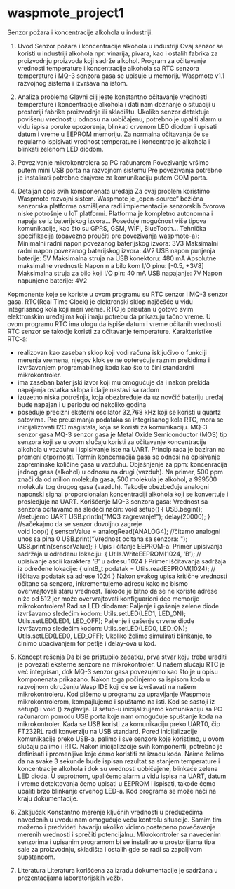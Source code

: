 # waspmote_project1
Senzor požara i koncentracije alkohola u industriji.

1.	Uvod
Senzor požara i koncentracije alkohola u industriji
Ovaj senzor se koristi u industriji alkohola npr. vinarija, pivara, kao i ostalih fabrika za proizvodnju proizvoda koji sadrže alkohol. 
Program za očitavanje vrednosti  temperature i koncentracije alkohola sa RTC senzora temperature i MQ-3 senzora gasa se upisuje u memoriju Waspmote v1.1 razvojnog sistema i izvršava na istom.

2.	Analiza problema
Glavni cilj jeste konstantno očitavanje vrednosti temperature i koncentracije alkohola i dati nam doznanje o situaciji u prostoriji fabrike proizvodnje ili skladištu.
Ukoliko senzor detektuje povišenu vrednost u odnosu na uobičajenu, potrebno je upaliti alarm u vidu ispisa poruke upozorenja, blinkati crvenom LED diodom i upisati datum i vreme u EEPROM memoriju.
Za normalna očitavanja će se regularno ispisivati vrednost temperature i koncentracije alkohola i blinkati zelenom LED diodom.

3.	Povezivanje mikrokontrolera sa PC računarom
Povezivanje vršimo putem mini USB porta na razvojnom sistemu
Pre povezivanja potrebno je instalirati potrebne drajvere za komunikaciju putem COM porta.

4.	Detaljan opis svih komponenata uređaja
Za ovaj problem koristimo Waspmote razvojni sistem.
Waspmote je „open-source“ bežična senzorska platforma osmišljena radi implementacije senzorskih čvorova niske potrošnje u IoT platformi. Platforma je kompletno autonomna i napaja se iz baterijskog izvora...
Poseduje mogućnost više tipova komunikacije, kao što su GPRS, GSM, WiFi, BlueTooth... 
Tehnička specifikacija (obavezno proučiti pre povezivanja waspmote-a):
Minimalni radni napon povezanog baterijskog  izvora: 3V3
Maksimalni radni napon povezanog baterijskog izvora: 4V2
USB napon punjenja baterije: 5V
Maksimalna struja na USB konektoru: 480 mA
Apsolutne maksimalne vrednosti:
Napon n a bilo kom I/O pinu:  [-0.5, +3V8]
Maksimalna struja za bilo koji I/O pin: 40 mA
USB napajanje: 7V
Napon napunjene baterije: 4V2

Kopmonente koje se koriste u ovom programu su RTC senzor i MQ-3 senzor gasa.
RTC(Real Time Clock) je elektronski sklop najčešće u vidu integrisanog kola koji meri vreme. RTC je prisutan u gotovo svim elektronskim uređajima koji imaju potrebu da prikazuju tačno vreme. U ovom programu RTC ima ulogu da ispiše datum i vreme očitanih vrednosti. RTC senzor se takodje koristi za očitavanje temperature.
Karakteristike RTC-a:
- realizovan kao zaseban sklop koji vodi računa isključivo o funkciji merenja vremena, njegov klok se ne opterećuje raznim prekidima i izvršavanjem programabilnog koda kao što to čini standardni mikrokontroler.
- ima zaseban baterijski izvor koji mu omogućuje da i nakon prekida napajanja ostatka sklopa i dalje nastavi sa radom
- izuzetno niska potrošnja, koja obezbređuje da uz novčić bateriju uređaj bude napajan i u periodu od nekoliko godina
- poseduje precizni eksterni oscilator 32,768 kHz koji se koristi u  quartz satovima.
Pre preuzimanja podataka sa integrisanog kola RTC, mora se inicijalizovati I2C magistala, koja se koristi za komunikaciju.
MQ-3 senzor gasa
MQ-3 senzor gasa je Metal Oxide Semiconductor (MOS) tip senzora koji se u ovom slučaju koristi za očitavanje koncentracije alkohola u vazduhu i ispisivanje iste na UART. Princip rada je baziran na promeni otpornosti. Termin koncenracija gasa se odnosi na opisivanje zapreminske količine gasa u vazduhu. Objašnjenje za ppm: koncenracija jednog gasa (alkohol) u odnosu na drugi (vazduh). Na primer, 500 ppm znači da od milion molekula gasa, 500 molekula je alkohol, a 999500 molekula tog drugog gasa (vazduh). Takodje obezbeđuje analogni naponski signal proporcionalan koncentraciji alkohola koji se konvertuje i prosledjuje na UART.
Korišćenje MQ-3 senzora gasa:
Vrednost sa senzora očitavamo na sledeći način:
void setup() {
	USB.begin();     //setujemo UART
	USB.println("MQ3 zagrevanje!");
	delay(20000);    }   //sačekajmo da se senzor dovoljno zagreje   
void loop() {
	sensorValue = analogRead(ANALOG4);    //čitamo analogni unos sa pina 0
	USB.print(“Vrednost ocitana sa senzora: ");
	USB.println(sensorValue);  }
Upis i čitanje EEPROM-a:
Primer upisivanja sadržaja u određenu lokaciju:
{
	Utils.WriteEEPROM(1024, ‘B’);  // upisivanje ascii karaktera ‘B’ u adresu 1024
}
Primer iščitavanja sadržaja iz određene lokacije:
{
	uint8_t podatak = Utils.readEEPROM(1024); // iščitava podatak sa adrese 1024
}
Nakon svakog upisa kritične vrednosti očitane sa senzora, inkrementujemo adresu kako ne bismo overvrajtovali staru vrednost. Takođe je bitno da se ne koriste adrese niže od 512 jer može overvrajtovati konfiguarioni deo memorije mikrokontrolera!
Rad sa LED diodama:
Paljenje i gašenje zelene diode izvršavamo sledećim kodom:
        Utils.setLED(LED1, LED_ON);
        Utils.setLED(LED1, LED_OFF);
Paljenje i gašenje crvene diode izvršavamo sledećim kodom:
        Utils.setLED(LED0, LED_ON);
        Utils.setLED(LED0, LED_OFF);
Ukoliko želimo simulirati blinkanje, to činimo ubacivanjem for petlje i delay-ova u kod. 

5.	Koncept rešenja
Da bi se pristupilo zadatku, prva stvar koju treba uraditi je povezati eksterne senzore na mikrokontroler. U našem slučaju RTC je već integrisan, dok MQ-3 senzor gasa povezujemo kao što je u opisu komponenata prikazano. Nakon toga počinjemo sa ispisom koda u razvojnom okruženju Wasp IDE koji će se izvršavati na našem mikrokontroleru. Kod pišemo u programu za upravljanje Waspmote mikrokontrolerom, kompajlujemo i spuštamo na isti.
Kod se sastoji iz setup() i void () zaglavlja. U setup-u inicijalizujemo komunikaciju sa PC računarom pomoću USB porta koje nam omogućuje spuštanje koda na mikrokontroler. Kada se USB koristi za komunikaciju preko UART0, čip FT232RL radi konverziju na USB standard. Pored inicijalizacije komunikacije preko USB-a, palimo i sve senzore koje koristimo, u ovom slučaju palimo i RTC.
Nakon inicijalizacije svih komponenti, potrebno je definisati i promenljive koje ćemo koristiti za izradu koda. Naime želimo da na svake 3 sekunde bude ispisan rezultat sa stanjem temperature i koncentracije alkohola i dok su vrednosti uobičajene, blinkaće zelena LED dioda. U suprotnom, upalićemo alarm u vidu ispisa na UART, datum i vreme detektovanja ćemo upisati u EEPROM i ispisati, takođe ćemo upaliti brzo blinkanje crvenog LED-a.
Kod programa se može naći na kraju dokumentacije.

7.	Zaključak
Konstantno merenje ključnih vrednosti u preduzećima navedenih u uvodu nam omogućuje veću kontrolu situacije. Samim tim možemo i predvideti havariju ukoliko vidimo postepeno povećavanje merenih vrednosti i sprečiti potencijalnu. Mikrokontroler sa navedenim senzorima i upisanim programom bi se instalirao u prostorijjama tipa sale za proizvodnju, skladišta i ostalih gde se radi sa zapaljivom supstancom.

8.	Literatura
Literatura korišćena za izradu dokumentacije je sadržana u prezentacijama laboratorijskih vežbi.
